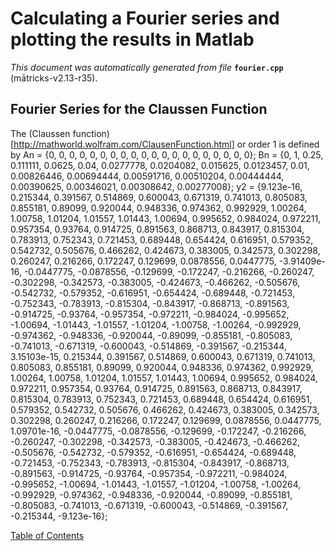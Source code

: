 
# Calculating a Fourier series and plotting the results in Matlab
_This document was automatically generated from file_ **`fourier.cpp`** (mātricks-v2.13-r35).

## Fourier Series for the Claussen Function
The (Claussen function)[http://mathworld.wolfram.com/ClausenFunction.html] or order 1 is defined by
An = {0, 0, 0, 0, 0, 0, 0, 0, 0, 0, 0, 0, 0, 0, 0, 0, 0, 0, 0, 0}; 
Bn = {0, 1, 0.25, 0.111111, 0.0625, 0.04, 0.0277778, 0.0204082, 0.015625, 0.0123457, 0.01, 0.00826446, 0.00694444, 0.00591716, 0.00510204, 0.00444444, 0.00390625, 0.00346021, 0.00308642, 0.00277008}; 
y2 = {9.123e-16, 0.215344, 0.391567, 0.514869, 0.600043, 0.671319, 0.741013, 0.805083, 0.855181, 0.89099, 0.920044, 0.948336, 0.974362, 0.992929, 1.00264, 1.00758, 1.01204, 1.01557, 1.01443, 1.00694, 0.995652, 0.984024, 0.972211, 0.957354, 0.93764, 0.914725, 0.891563, 0.868713, 0.843917, 0.815304, 0.783913, 0.752343, 0.721453, 0.689448, 0.654424, 0.616951, 0.579352, 0.542732, 0.505676, 0.466262, 0.424673, 0.383005, 0.342573, 0.302298, 0.260247, 0.216266, 0.172247, 0.129699, 0.0878556, 0.0447775, -3.91409e-16, -0.0447775, -0.0878556, -0.129699, -0.172247, -0.216266, -0.260247, -0.302298, -0.342573, -0.383005, -0.424673, -0.466262, -0.505676, -0.542732, -0.579352, -0.616951, -0.654424, -0.689448, -0.721453, -0.752343, -0.783913, -0.815304, -0.843917, -0.868713, -0.891563, -0.914725, -0.93764, -0.957354, -0.972211, -0.984024, -0.995652, -1.00694, -1.01443, -1.01557, -1.01204, -1.00758, -1.00264, -0.992929, -0.974362, -0.948336, -0.920044, -0.89099, -0.855181, -0.805083, -0.741013, -0.671319, -0.600043, -0.514869, -0.391567, -0.215344, 3.15103e-15, 0.215344, 0.391567, 0.514869, 0.600043, 0.671319, 0.741013, 0.805083, 0.855181, 0.89099, 0.920044, 0.948336, 0.974362, 0.992929, 1.00264, 1.00758, 1.01204, 1.01557, 1.01443, 1.00694, 0.995652, 0.984024, 0.972211, 0.957354, 0.93764, 0.914725, 0.891563, 0.868713, 0.843917, 0.815304, 0.783913, 0.752343, 0.721453, 0.689448, 0.654424, 0.616951, 0.579352, 0.542732, 0.505676, 0.466262, 0.424673, 0.383005, 0.342573, 0.302298, 0.260247, 0.216266, 0.172247, 0.129699, 0.0878556, 0.0447775, 1.09701e-16, -0.0447775, -0.0878556, -0.129699, -0.172247, -0.216266, -0.260247, -0.302298, -0.342573, -0.383005, -0.424673, -0.466262, -0.505676, -0.542732, -0.579352, -0.616951, -0.654424, -0.689448, -0.721453, -0.752343, -0.783913, -0.815304, -0.843917, -0.868713, -0.891563, -0.914725, -0.93764, -0.957354, -0.972211, -0.984024, -0.995652, -1.00694, -1.01443, -1.01557, -1.01204, -1.00758, -1.00264, -0.992929, -0.974362, -0.948336, -0.920044, -0.89099, -0.855181, -0.805083, -0.741013, -0.671319, -0.600043, -0.514869, -0.391567, -0.215344, -9.123e-16}; 

[Table of Contents](README.md)
